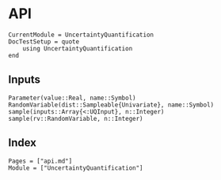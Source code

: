 # API

```@meta
CurrentModule = UncertaintyQuantification
DocTestSetup = quote
    using UncertaintyQuantification
end
```

## Inputs

```@docs
Parameter(value::Real, name::Symbol)
RandomVariable(dist::Sampleable{Univariate}, name::Symbol)
sample(inputs::Array{<:UQInput}, n::Integer)
sample(rv::RandomVariable, n::Integer)

```

## Index

```@index
Pages = ["api.md"]
Module = ["UncertaintyQuantification"]
```